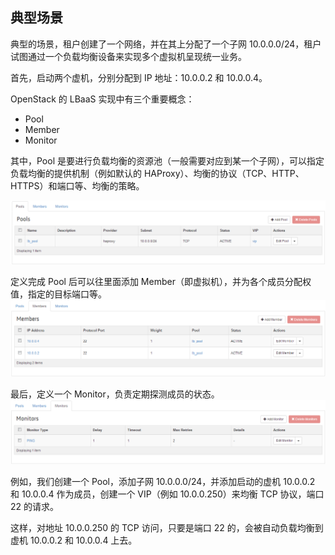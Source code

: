 ## 典型场景
典型的场景，租户创建了一个网络，并在其上分配了一个子网 10.0.0.0/24，租户试图通过一个负载均衡设备来实现多个虚拟机呈现统一业务。

首先，启动两个虚机，分别分配到 IP 地址：10.0.0.2 和 10.0.0.4。

OpenStack 的 LBaaS 实现中有三个重要概念：
* Pool
* Member
* Monitor

其中，Pool 是要进行负载均衡的资源池（一般需要对应到某一个子网），可以指定负载均衡的提供机制（例如默认的 HAProxy）、均衡的协议（TCP、HTTP、HTTPS）和端口等、均衡的策略。

![pool](../_images/lbaas_pool.png)

定义完成 Pool 后可以往里面添加 Member（即虚拟机），并为各个成员分配权值，指定的目标端口等。
![member](../_images/lbaas_member.png)

最后，定义一个 Monitor，负责定期探测成员的状态。
![monitor](../_images/lbaas_monitor.png)

例如，我们创建一个 Pool，添加子网 10.0.0.0/24，并添加启动的虚机 10.0.0.2 和 10.0.0.4 作为成员，创建一个 VIP（例如 10.0.0.250）来均衡 TCP 协议，端口 22 的请求。

这样，对地址 10.0.0.250 的 TCP 访问，只要是端口 22 的，会被自动负载均衡到虚机 10.0.0.2 和 10.0.0.4 上去。
